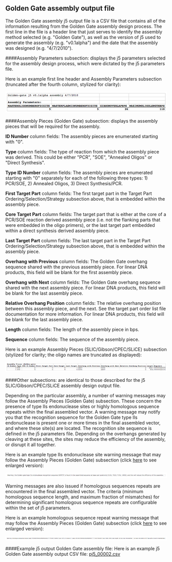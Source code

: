 ## Golden Gate assembly output file

The Golden Gate assembly j5 output file is a CSV file that contains all of the information resulting from the Golden Gate assembly design process. The first line in the file is a header line that just serves to identify the assembly method selected (e.g. "Golden Gate"), as well as the version of j5 used to generate the assembly (e.g. "v0.1alpha") and the date that the assembly was designed (e.g. "4/7/2010").

####Assembly Parameters subsection:
displays the j5 parameters selected for the assembly design process, which were dictated by the j5 parameters file.

Here is an example first line header and Assembly Parameters subsection (truncated after the fourth column, stylized for clarity):

![](../../images/pastedImage74.png)

####Assembly Pieces (Golden Gate) subsection:
displays the assembly pieces that will be required for the assembly.

**ID Number** column fields:
The assembly pieces are enumerated starting with "0".

**Type** column fields:
The type of reaction from which the assembly piece was derived. This could be either "PCR", "SOE", "Annealed Oligos" or "Direct Synthesis".

**Type ID Number** column fields:
The assembly pieces are enumerated starting with "0" separately for each of the following three types: 1) PCR/SOE, 2) Annealed Oligos, 3) Direct Synthesis/PCR.

**First Target Part** column fields:
The first target part in the Target Part Ordering/Selection/Strategy subsection above, that is embedded within the assembly piece.

**Core Target Part** column fields:
The target part that is either at the core of a PCR/SOE reaction derived assembly piece (i.e. not the flanking parts that were embedded in the oligo primers), or the last target part embedded within a direct synthesis derived assembly piece.

**Last Target Part** column fields:
The last target part in the Target Part Ordering/Selection/Strategy subsection above, that is embedded within the assembly piece.

**Overhang with Previous** column fields:
The Golden Gate overhang sequence shared with the previous assembly piece. For linear DNA products, this field will be blank for the first assembly piece.

**Overhang with Next** column fields:
The Golden Gate overhang sequence shared with the next assembly piece. For linear DNA products, this field will be blank for the last assembly piece.

**Relative Overhang Position** column fields:
The relative overhang position between this assembly piece, and the next. See the target part order list file documentation for more information. For linear DNA products, this field will be blank for the last assembly piece.

**Length** column fields:
The length of the assembly piece in bps.

**Sequence** column fields:
The sequence of the assembly piece.

Here is an example Assembly Pieces (SLIC/Gibson/CPEC/SLiCE) subsection (stylized for clarity; the oligo names are truncated as displayed):

![](../../images/pastedImage60.png)


####Other subsections:
are identical to those described for the j5 SLIC/Gibson/CPEC/SLiCE assembly design output file.

Depending on the particular assembly, a number of warning messages may follow the Assembly Pieces (Golden Gate) subsection. These concern the presence of type IIs endonuclease sites or highly homologous sequence repeats within the final assembled vector. A warning message may notify you that the recognition sequence for the Golden Gate type IIs endonuclease is present one or more times in the final assembled vector, and where these site(s) are located. The recognition site sequence is defined in the j5 parameters file. Depending on the overhangs generated by cleaving at these sites, the sites may reduce the efficiency of the assembly, or disrupt it all together.

Here is an example type IIs endonuclease site warning message that may follow the Assembly Pieces (Golden Gate) subsection (click [here](../../images/pastedImage510A.png) to see enlarged version):

![](../../images/pastedImage510.png)

Warning messages are also issued if homologous sequences repeats are encountered in the final assembled vector. The criteria (minimum homologous sequence length, and maximum fraction of mismatches) for determining significant homologous sequence repeats are configurable within the set of j5 parameters.

Here is an example homologous sequence repeat warning message that may follow the Assembly Pieces (Golden Gate) subsection (click [here](../../images/pastedImage34A.png) to see enlarged version):

![](../../images/pastedImage34.png)

####Example j5 output Golden Gate assembly file:
Here is an example j5 Golden Gate assembly output CSV file: [pj5_00002.csv](../../documents/pj5_000020.csv)
